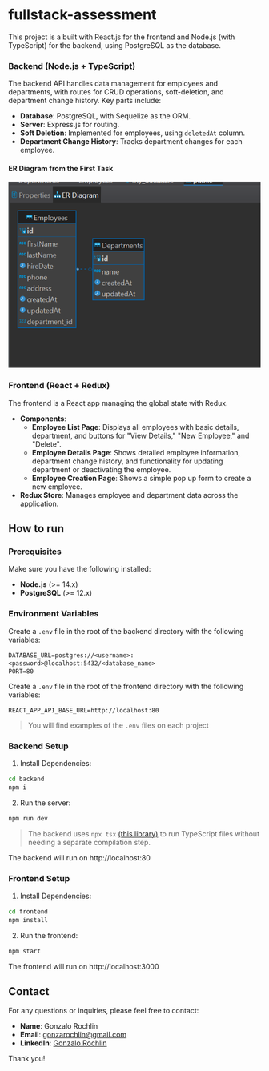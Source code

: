 # fullstack-assessment

This project is a built with React.js for the frontend and Node.js (with TypeScript) for the backend, using PostgreSQL as the database.

### Backend (Node.js + TypeScript)

The backend API handles data management for employees and departments, with routes for CRUD operations, soft-deletion, and department change history. Key parts include:

- **Database**: PostgreSQL, with Sequelize as the ORM.
- **Server**: Express.js for routing.
- **Soft Deletion**: Implemented for employees, using `deletedAt` column.
- **Department Change History**: Tracks department changes for each employee.

#### ER Diagram from the First Task
![ER Diagram](DBDiagram.png)

### Frontend (React + Redux)

The frontend is a React app managing the global state with Redux.

- **Components**:
  - **Employee List Page**: Displays all employees with basic details, department, and buttons for "View Details," "New Employee," and "Delete".
  - **Employee Details Page**: Shows detailed employee information, department change history, and functionality for updating department or deactivating the employee.
  - **Employee Creation Page**: Shows a simple pop up form to create a new employee.
- **Redux Store**: Manages employee and department data across the application.

## How to run

### Prerequisites

Make sure you have the following installed:
- **Node.js** (>= 14.x)
- **PostgreSQL** (>= 12.x)

### Environment Variables

Create a `.env` file in the root of the backend directory with the following variables:

```
DATABASE_URL=postgres://<username>:<password>@localhost:5432/<database_name>
PORT=80
```

Create a `.env` file in the root of the frontend directory with the following variables:

```
REACT_APP_API_BASE_URL=http://localhost:80
```
> You will find examples of the `.env` files on each project

### Backend Setup
1. Install Dependencies:

```bash
cd backend
npm i
```

2. Run the server:

```bash
npm run dev
```
> The backend uses `npx tsx` [(this library)](https://github.com/privatenumber/tsx) to run TypeScript files without needing a separate compilation step.

The backend will run on http://localhost:80

### Frontend Setup
1. Install Dependencies:

```bash
cd frontend
npm install
```

2. Run the frontend:

```bash
npm start
```

The frontend will run on http://localhost:3000

## Contact

For any questions or inquiries, please feel free to contact:

- **Name**: Gonzalo Rochlin
- **Email**: gonzarochlin@gmail.com
- **LinkedIn**: [Gonzalo Rochlin](https://www.linkedin.com/in/gonzalo-rochlin/)

Thank you!